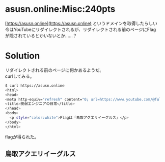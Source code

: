 # asusn.online:Misc:240pts
[https://asusn.online](https://asusn.online) というドメインを取得したらしい  
今はYouTubeにリダイレクトされるが、リダイレクトされる前のページにFlagが隠されているとかいないとか......？  

# Solution
リダイレクトされる前のページに何かあるようだ。  
curlしてみる。  
```bash
$ curl https://asusn.online
<html>
<head>
<meta http-equiv="refresh" content="0; url=https://www.youtube.com/@full-weak-engineer">
<title>脆弱エンジニアの日常</title>
</head>
<body>
  <p style="color:white">Flagは「鳥取アクエリイーグルス」</p>
</body>
</html>
```
flagが得られた。  

## 鳥取アクエリイーグルス